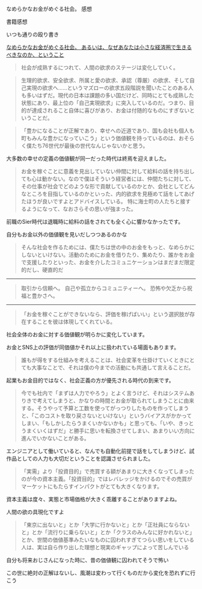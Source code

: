 なめらかなお金がめぐる社会。 感想

書籍感想

いつも通りの殴り書き

[なめらかなお金がめぐる社会。 あるいは、なぜあなたは小さな経済圏で生きるべきなのか、ということ](https://www.amazon.co.jp/%E3%81%AA%E3%82%81%E3%82%89%E3%81%8B%E3%81%AA%E3%81%8A%E9%87%91%E3%81%8C%E3%82%81%E3%81%90%E3%82%8B%E7%A4%BE%E4%BC%9A%E3%80%82-%E3%81%82%E3%82%8B%E3%81%84%E3%81%AF%E3%80%81%E3%81%AA%E3%81%9C%E3%81%82%E3%81%AA%E3%81%9F%E3%81%AF%E5%B0%8F%E3%81%95%E3%81%AA%E7%B5%8C%E6%B8%88%E5%9C%8F%E3%81%A7%E7%94%9F%E3%81%8D%E3%82%8B%E3%81%B9%E3%81%8D%E3%81%AA%E3%81%AE%E3%81%8B%E3%80%81%E3%81%A8%E3%81%84%E3%81%86%E3%81%93%E3%81%A8%E3%80%82-%E5%AE%B6%E5%85%A5%E4%B8%80%E7%9C%9F-ebook/dp/B0747JS1HY/ref=asap_bc?ie=UTF8)

> 社会が成熟するにつれて、人間の欲求のステージは変化していく。

> 生理的欲求、安全欲求、所属と愛の欲求、承認（尊厳）の欲求、そして自己実現の欲求へ......というマズローの欲求五段階説を聞いたことのある人も多いはずだ。現代の日本は課題の多い国だけど、同時にとても成熟した状態にあり、最上位の「自己実現欲求」に突入しているのだ。つまり、目的が達成されること自体に喜びがあり、お金は付随的なものにすぎないということだ。

> 「豊かになることが正解であり、幸せへの近道であり、国も会社も個人も町もみんな豊かになっていこう」という価値観を持っているのは、おそらく僕たち76世代が最後の世代なんじゃないかと思う。

大多数の幸せの定義の価値観が同一だった時代は終焉を迎えました。

> お金を稼ぐことに意義を見出していない仲間に対して給料の話を持ち出しても心は動かない。なので僕はそういう経営者には、仲間たちに対して、その仕事が社会でどのような形で貢献しているのかとか、会社としてどんなところを目指しているのかといった、内的欲求を見極めて話をしてあげたほうが良いですよとアドバイスしている。 特に海士町の人たちと接するようになって、なおさらその思いが強まった。

前職のSier時代は退職時に給料の話をされても全く心に響かなかったです。

自分もお金以外の価値観を見いだしつつあるのかな

> そんな社会を作るためには、僕たちは世の中のお金をもっと、なめらかにしないといけない。活動のためにお金を借りたり、集めたり、誰かをお金で支援したりといった、お金を介したコミュニケーションはまだまだ限定的だし、硬直的だ

--------------------------------------------------------------------------------

> 取引から信頼へ。 自己や孤立からコミュニティーへ。 恐怖や欠乏から祝福と豊かさへ。

--------------------------------------------------------------------------------

> 「お金を稼ぐことができないなら、評価を稼げばいい」という選択肢が存在することを彼は体現してくれている。

社会全体のお金に対する価値観が明らかに変化しています。

お金とSNS上の評価が同価値かそれ以上に扱われている場面もあります。

> 誰もが得をする仕組みを考えることは、社会変革を仕掛けていくときにとても大事なことで、それは僕の今までの活動にも共通して言えることだ。

起業もお金目的ではなく、社会正義の方が優先される時代の到来です。

> 今でも社内で「まずは人力でやろう」とよく言うけど、それはシステムありきで考えてしまうと、かなりの時間とお金が取られてしまうことに由来する。そうやって予算と工数を使ってがっつりしたものを作ってしまうと、「このコストを取り戻さないといけない」というバイアスがかかってしまい、「もしかしたらうまくいかないかも」と思っても、「いや、きっとうまくいくはずだ」と勝手に思いを転換させてしまい、あまりいい方向に進んでいかないことがある。

エンジニアとして働いていると、なんでも自動化前提で話をしてしまうけど、試作品としての人力も大切だということを認識させられました。

> 「実需」より「投資目的」で売買する額があまりに大きくなってしまったのが今の資本主義。「投資目的」ではレバレッジをかけるのでその売買がマーケットにもたらすインパクトがとても大きくなります。

資本主義は度々、実態と市場価格が大きく乖離することがありますよね。

人間の欲の具現化ですよ

> 「東京に出ないと」とか「大学に行かないと」とか「正社員にならないと」とか「流行りに乗らないと」とか「クラスのみんなに好かれないと」とか、世間の価値基準みたいなものに囚われすぎてつらい思いをしている人は、実は自ら作り出した理想と現実のギャップによって苦しんでいる

自分も将来おじさんになった時に、昔の価値観に囚われてそうで怖い

この世に絶対の正解はないし、風潮は変わって行くものだから変化を恐れずに行こう
